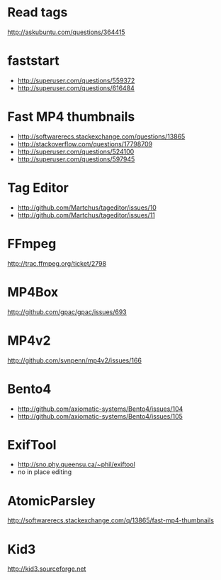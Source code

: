 
Read tags
=====================================
http://askubuntu.com/questions/364415

faststart
=====================================
- http://superuser.com/questions/559372
- http://superuser.com/questions/616484

Fast MP4 thumbnails
=======================================================
- http://softwarerecs.stackexchange.com/questions/13865
- http://stackoverflow.com/questions/17798709
- http://superuser.com/questions/524100
- http://superuser.com/questions/597945

Tag Editor
==============================================
- http://github.com/Martchus/tageditor/issues/10
- http://github.com/Martchus/tageditor/issues/11

FFmpeg
==================================
http://trac.ffmpeg.org/ticket/2798

MP4Box
======================================
http://github.com/gpac/gpac/issues/693

MP4v2
==========================================
http://github.com/svnpenn/mp4v2/issues/166

Bento4
=====================================================
- http://github.com/axiomatic-systems/Bento4/issues/104
- http://github.com/axiomatic-systems/Bento4/issues/105

ExifTool
========================================
- http://sno.phy.queensu.ca/~phil/exiftool
- no in place editing

AtomicParsley
=================================================================
http://softwarerecs.stackexchange.com/q/13865/fast-mp4-thumbnails

Kid3
===========================
http://kid3.sourceforge.net
